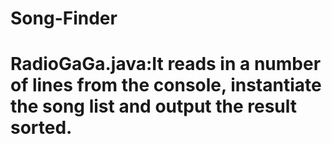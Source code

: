 # Song-Finder
# RadioGaGa.java:It reads in a number of lines from the console, instantiate the song list and output the result sorted.
